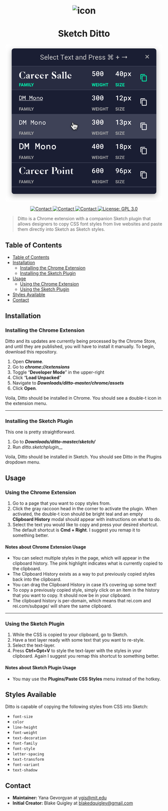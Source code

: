 <h1 align="center">
  <img align="center" src="https://i.imgur.com/2ZWItcI.png" width="125" alt="icon">
<br>
  <h1 align="center">Sketch Ditto</h1>
 <p align="center">
  <img align="center" src="docs/images/modal--mobile.png" width="500" alt="Ditto in action.">
</p>
  <p align="center">
    <a href="mailto:ygis@mit.edu">
      <img src="https://img.shields.io/badge/Ditto-v1.1.0-green.svg?style=flat" alt="Contact">
    </a>
    <a href="mailto:ygis@mit.edu">
      <img src="https://img.shields.io/badge/Sketch-v64+-orange.svg?style=flat" alt="Contact">
    </a>
<a href="mailto:ygis@mit.edu">
      <img src="https://img.shields.io/badge/Contact-ygev-blue.svg?style=flat" alt="Contact">
    </a>
    <a href="https://opensource.org/licenses/GPL-3.0">
      <img src="https://img.shields.io/badge/License-GPL 3.0-yellow.svg" alt="License: GPL 3.0">
    </a>
  </p>
</h1>

> Ditto is a Chrome extension with a companion Sketch plugin that allows designers to copy CSS font styles from live websites and paste them directly into Sketch as Sketch styles. 


## Table of Contents
<!--ts-->
   * [Table of Contents](#table-of-contents)
   * [Installation](#installation)
      * [Installing the Chrome Extension](#installing-the-chrome-extension)
      * [Installing the Sketch Plugin](#installing-the-sketch-plugin)
   * [Usage](#usage)
      * [Using the Chrome Extension](#using-the-chrome-extension)
      * [Using the Sketch Plugin](#using-the-sketch-plugin)
   * [Styles Available](#styles-available)
   * [Contact](#contact)
<!--te-->


## Installation
### Installing the Chrome Extension
Ditto and its updates are currently being processed by the Chrome Store, and until they are published, you will have to install it manually. To begin, download this repository.
1. Open __Chrome__.
2. Go to *__chrome://extensions__* 
3. Toggle “__Developer Mode__” in the upper-right 
4. Click “__Load Unpacked__”
5. Navigate to *__Downloads/ditto-master/chrome/assets__*
6. Click __Open__.

Voila, Ditto should be installed in Chrome. You should see a double-t icon in the extension menu. 

---

### Installing the Sketch Plugin
This one is pretty straightforward.
1. Go to *__Downloads/ditto-master/sketch/__*
2. Run *ditto.sketchplugin__*

Voila, Ditto should be installed in Sketch. You should see Ditto in the Plugins dropdown menu.

## Usage
### Using the Chrome Extension
1. Go to a page that you want to copy styles from.
2. Click the gray raccoon head in the corner to activate the plugin. When activated, the double-t icon should be bright teal and an empty __Clipboard History__ modal should appear with instructions on what to do.
4. Select the text you would like to copy and press your desired shortcut. The default shortcut is __Cmd + Right__. I suggest you remap it to something better.

#### Notes about Chrome Extension Usage
- You can select multiple styles in the page, which will appear in the clipboard history. The pink highlight indicates what is currently copied to the clipboard.
- The Clipboard History exists as a way to put previously copied styles back into the clipboard.
- You can drag the Clipboard History in case it’s covering up some text!
- To copy a previously copied style, simply click on an item in the history that you want to copy. It should now be in your clipboard. 
- The clipboard history is per-domain, which means that rei.com and rei.com/subpage/ will share the same clipboard.

---

### Using the Sketch Plugin
1. While the CSS is copied to your clipboard, go to Sketch.
2. Have a text layer ready with some text that you want to re-style.
3. Select the text-layer.
4. Press __Ctrl+Opt+V__ to style the text-layer with the styles in your clipboard.
Again I suggest you remap this shortcut to something better.

#### Notes about Sketch Plugin Usage
- You may use the __Plugins/Paste CSS Styles__ menu instead of the hotkey.

## Styles Available
Ditto is capable of copying the following styles from CSS into Sketch:
- `font-size`
- `color`
- `line-height`
- `font-weight`
- `text-decoration`
- `font-family`
- `font-style`
- `letter-spacing`
- `text-transform`
- `font-variant`
- `text-shadow`

## Contact
- **Maintainer:** Yana Gevorgyan at ygis@mit.edu
- **Initial Creator:** Blake Quigley at blakedquigley@gmail.com

